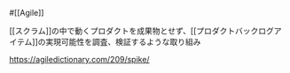#[[Agile]]

[[スクラム]]の中で動くプロダクトを成果物とせず、[[プロダクトバックログアイテム]]の実現可能性を調査、検証するような取り組み

<https://agiledictionary.com/209/spike/>